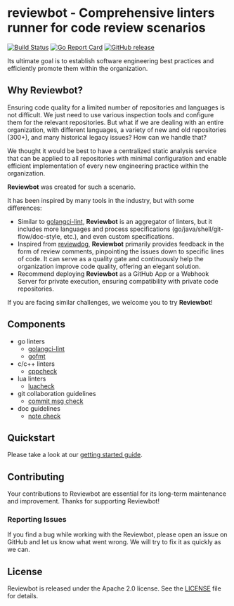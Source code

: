 # reviewbot - Comprehensive linters runner for code review scenarios

[![Build Status](https://github.com/qiniu/reviewbot/actions/workflows/go.yml/badge.svg)](https://github.com/qiniu/reviewbot/actions/workflows/go.yml)
[![Go Report Card](https://goreportcard.com/badge/github.com/qiniu/reviewbot)](https://goreportcard.com/report/github.com/qiniu/reviewbot)
[![GitHub release](https://img.shields.io/github/v/tag/qiniu/reviewbot.svg?label=release)](https://github.com/qiniu/reviewbot/releases)

Its ultimate goal is to establish software engineering best practices and efficiently promote them within the organization.

## Why Reviewbot?

Ensuring code quality for a limited number of repositories and languages is not difficult. We just need to use various inspection tools and configure them for the relevant repositories. But what if we are dealing with an entire organization, with different languages, a variety of new and old repositories (300+), and many historical legacy issues? How can we handle that?

We thought it would be best to have a centralized static analysis service that can be applied to all repositories with minimal configuration and enable efficient implementation of every new engineering practice within the organization.

**Reviewbot** was created for such a scenario.

It has been inspired by many tools in the industry, but with some differences:

- Similar to [golangci-lint](https://github.com/golangci/golangci-lint), **Reviewbot** is an aggregator of linters, but it includes more languages and process specifications (go/java/shell/git-flow/doc-style, etc.), and even custom specifications.
- Inspired from [reviewdog](https://github.com/reviewdog/reviewdog), **Reviewbot** primarily provides feedback in the form of review comments, pinpointing the issues down to specific lines of code. It can serve as a quality gate and continuously help the organization improve code quality, offering an elegant solution.
- Recommend deploying **Reviewbot** as a GitHub App or a Webhook Server for private execution, ensuring compatibility with private code repositories.

If you are facing similar challenges, we welcome you to try **Reviewbot**!

## Components

- go linters
  - [golangci-lint](/internal/linters/go/golangci_lint/)
  - [gofmt](/internal/linters/go/staticcheck/)
- c/c++ linters
  - [cppcheck](/internal/linters/c/cppcheck/)
- lua linters
  - [luacheck](/internal/linters/lua/luacheck/)
- git collaboration guidelines
  - [commit msg check](/internal/linters/git-flow/commit-check/)
- doc guidelines
  - [note check](/internal/linters/doc/note-check/)

## Quickstart

Please take a look at our [getting started guide](https://reviewbot-x.netlify.app).

## Contributing

Your contributions to Reviewbot are essential for its long-term maintenance and improvement. Thanks for supporting Reviewbot!

### Reporting Issues

If you find a bug while working with the Reviewbot, please open an issue on GitHub and let us know what went wrong. We will try to fix it as quickly as we can.

## License

Reviewbot is released under the Apache 2.0 license. See the [LICENSE](/LICENSE) file for details.
